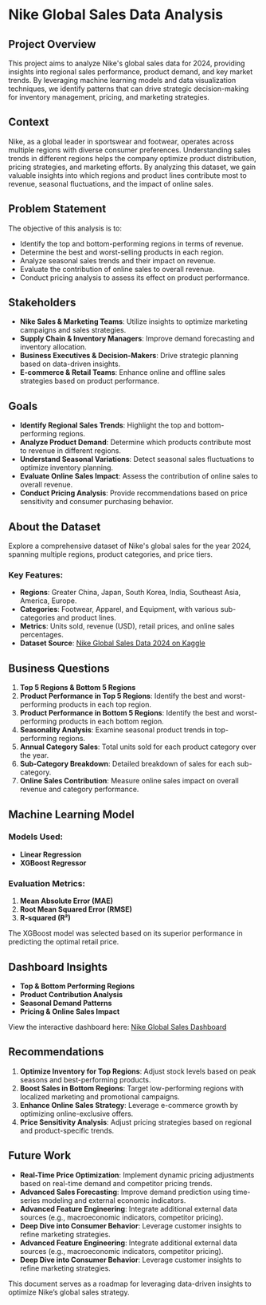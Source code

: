 # Nike Global Sales Data Analysis

## Project Overview
This project aims to analyze Nike's global sales data for 2024, providing insights into regional sales performance, product demand, and key market trends. By leveraging machine learning models and data visualization techniques, we identify patterns that can drive strategic decision-making for inventory management, pricing, and marketing strategies.

## Context
Nike, as a global leader in sportswear and footwear, operates across multiple regions with diverse consumer preferences. Understanding sales trends in different regions helps the company optimize product distribution, pricing strategies, and marketing efforts. By analyzing this dataset, we gain valuable insights into which regions and product lines contribute most to revenue, seasonal fluctuations, and the impact of online sales.

## Problem Statement
The objective of this analysis is to:
- Identify the top and bottom-performing regions in terms of revenue.
- Determine the best and worst-selling products in each region.
- Analyze seasonal sales trends and their impact on revenue.
- Evaluate the contribution of online sales to overall revenue.
- Conduct pricing analysis to assess its effect on product performance.

## Stakeholders
- **Nike Sales & Marketing Teams**: Utilize insights to optimize marketing campaigns and sales strategies.
- **Supply Chain & Inventory Managers**: Improve demand forecasting and inventory allocation.
- **Business Executives & Decision-Makers**: Drive strategic planning based on data-driven insights.
- **E-commerce & Retail Teams**: Enhance online and offline sales strategies based on product performance.

## Goals
- **Identify Regional Sales Trends**: Highlight the top and bottom-performing regions.
- **Analyze Product Demand**: Determine which products contribute most to revenue in different regions.
- **Understand Seasonal Variations**: Detect seasonal sales fluctuations to optimize inventory planning.
- **Evaluate Online Sales Impact**: Assess the contribution of online sales to overall revenue.
- **Conduct Pricing Analysis**: Provide recommendations based on price sensitivity and consumer purchasing behavior.

## About the Dataset
Explore a comprehensive dataset of Nike's global sales for the year 2024, spanning multiple regions, product categories, and price tiers.

### Key Features:
- **Regions**: Greater China, Japan, South Korea, India, Southeast Asia, America, Europe.
- **Categories**: Footwear, Apparel, and Equipment, with various sub-categories and product lines.
- **Metrics**: Units sold, revenue (USD), retail prices, and online sales percentages.
- **Dataset Source**: [Nike Global Sales Data 2024 on Kaggle](https://www.kaggle.com/datasets/ayushcx/nike-global-sales-data-2024)

## Business Questions
1. **Top 5 Regions & Bottom 5 Regions**
2. **Product Performance in Top 5 Regions**: Identify the best and worst-performing products in each top region.
3. **Product Performance in Bottom 5 Regions**: Identify the best and worst-performing products in each bottom region.
4. **Seasonality Analysis**: Examine seasonal product trends in top-performing regions.
5. **Annual Category Sales**: Total units sold for each product category over the year.
6. **Sub-Category Breakdown**: Detailed breakdown of sales for each sub-category.
7. **Online Sales Contribution**: Measure online sales impact on overall revenue and category performance.

## Machine Learning Model
### Models Used:
- **Linear Regression**
- **XGBoost Regressor**

### Evaluation Metrics:
1. **Mean Absolute Error (MAE)**
2. **Root Mean Squared Error (RMSE)**
3. **R-squared (R²)**

The XGBoost model was selected based on its superior performance in predicting the optimal retail price.

## Dashboard Insights
- **Top & Bottom Performing Regions**
- **Product Contribution Analysis**
- **Seasonal Demand Patterns**
- **Pricing & Online Sales Impact**

View the interactive dashboard here: [Nike Global Sales Dashboard](https://public.tableau.com/app/profile/edo.aditya6263/viz/NikeGlobalSalesData/NikeSales2024)

## Recommendations
1. **Optimize Inventory for Top Regions**: Adjust stock levels based on peak seasons and best-performing products.
2. **Boost Sales in Bottom Regions**: Target low-performing regions with localized marketing and promotional campaigns.
3. **Enhance Online Sales Strategy**: Leverage e-commerce growth by optimizing online-exclusive offers.
4. **Price Sensitivity Analysis**: Adjust pricing strategies based on regional and product-specific trends.

## Future Work

- **Real-Time Price Optimization**: Implement dynamic pricing adjustments based on real-time demand and competitor pricing trends.
- **Advanced Sales Forecasting**: Improve demand prediction using time-series modeling and external economic indicators.
- **Advanced Feature Engineering**: Integrate additional external data sources (e.g., macroeconomic indicators, competitor pricing).  
- **Deep Dive into Consumer Behavior**: Leverage customer insights to refine marketing strategies.
- **Advanced Feature Engineering**: Integrate additional external data sources (e.g., macroeconomic indicators, competitor pricing).
- **Deep Dive into Consumer Behavior**: Leverage customer insights to refine marketing strategies.

This document serves as a roadmap for leveraging data-driven insights to optimize Nike’s global sales strategy.
